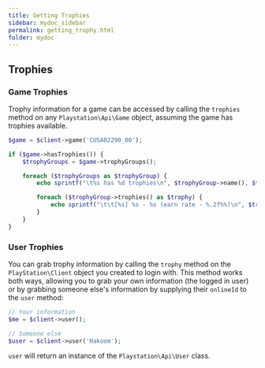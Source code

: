 ```yaml
---
title: Getting Trophies
sidebar: mydoc_sidebar
permalink: getting_trophy.html
folder: mydoc
---
```


## Trophies

### Game Trophies

Trophy information for a game can be accessed by calling the `trophies` method on any `Playstation\Api\Game` object, assuming the game has trophies available.

```php
$game = $client->game('CUSA02290_00');

if ($game->hasTrophies()) {
    $trophyGroups = $game->trophyGroups();

    foreach ($trophyGroups as $trophyGroup) {
        echo sprintf("\t%s has %d trophies\n", $trophyGroup->name(), $trophyGroup->trophyCount());

        foreach ($trophyGroup->trophies() as $trophy) {
            echo sprintf("\t\t[%s] %s - %s (earn rate - %.2f%%)\n", $trophy->type(), $trophy->name(), $trophy->detail(), $trophy->earnedRate());
        }
    }
}
```


### User Trophies

You can grab trophy information by calling the `trophy` method on the `PlayStation\Client` object you created to login with. This method works both ways, allowing you to grab your own information (the logged in user) or by grabbing someone else's information by supplying their `onlineId` to the `user` method:

```php
// Your information
$me = $client->user();

// Someone else
$user = $client->user('Hakoom');
```

`user` will return an instance of the `Playstation\Api\User` class.